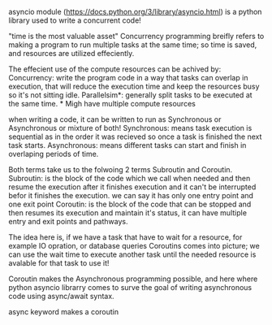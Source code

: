asyncio module (https://docs.python.org/3/library/asyncio.html) 
    is a python library used to write a concurrent code!


"time is the most valuable asset"
    Concurrency programming breifly refers to making a program to run multiple tasks at the same time; so time is saved, and resources are utilized effeciently.

The effecient use of the compute resources can be achived by:
    Concurrency: write the program code in a way that tasks can overlap in execution, that will reduce the execution time and keep the
                 resources busy so it's not sitting idle.
    Parallelsim*: generally split tasks to be executed at the same time. * Migh have multiple compute resources  

when writing a code, it can be written to run as Synchronous or Asynchronous or mixture of both!
    Synchronous: means task execution is sequential as in the order it was recieved so once a task is finished the next task starts.
    Asynchronous: means different tasks can start and finish in overlaping periods of time. 

Both terms take us to the folwoing 2 terms Subroutin and Coroutin.
    Subroutin: is the block of the code which we call when needed and then resume the execution after it finishes execution and it can't be interrupted befor it finishes the execution. we can say it has only one entry point and one exit point
    Coroutin: is the block of the code that can be stopped and then resumes its execution and maintain it's status, it can have multiple entry and exit points and pathways. 

The idea here is, if we have a task that have to wait for a resource, for example IO opration, or database queries Coroutins comes into picture; we can use the wait time to execute another task until the needed resource is avalable for that task to use it! 

Coroutin makes the Asynchronous programming possible, and here where python asyncio librarry comes to surve the goal of writing  asynchronous code using async/await syntax.

async keyword makes a coroutin